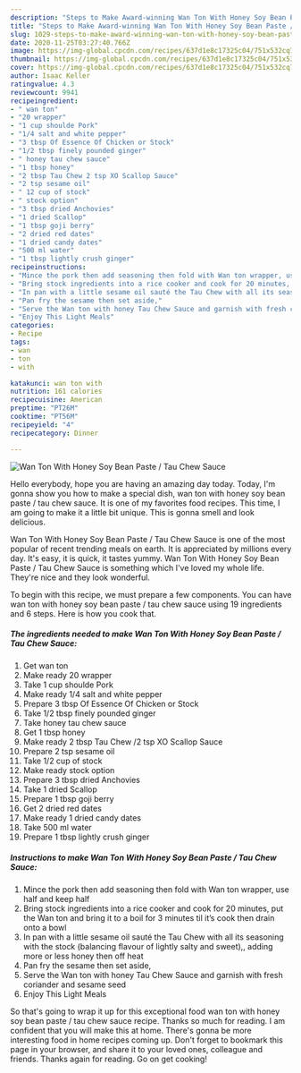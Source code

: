 ```yaml
---
description: "Steps to Make Award-winning Wan Ton With Honey Soy Bean Paste / Tau Chew Sauce"
title: "Steps to Make Award-winning Wan Ton With Honey Soy Bean Paste / Tau Chew Sauce"
slug: 1029-steps-to-make-award-winning-wan-ton-with-honey-soy-bean-paste-tau-chew-sauce
date: 2020-11-25T03:27:40.766Z
image: https://img-global.cpcdn.com/recipes/637d1e8c17325c04/751x532cq70/wan-ton-with-honey-soy-bean-paste-tau-chew-sauce-recipe-main-photo.jpg
thumbnail: https://img-global.cpcdn.com/recipes/637d1e8c17325c04/751x532cq70/wan-ton-with-honey-soy-bean-paste-tau-chew-sauce-recipe-main-photo.jpg
cover: https://img-global.cpcdn.com/recipes/637d1e8c17325c04/751x532cq70/wan-ton-with-honey-soy-bean-paste-tau-chew-sauce-recipe-main-photo.jpg
author: Isaac Keller
ratingvalue: 4.3
reviewcount: 9941
recipeingredient:
- " wan ton"
- "20 wrapper"
- "1 cup shoulde Pork"
- "1/4 salt and white pepper"
- "3 tbsp Of Essence Of Chicken or Stock"
- "1/2 tbsp finely pounded ginger"
- " honey tau chew sauce"
- "1 tbsp honey"
- "2 tbsp Tau Chew 2 tsp XO Scallop Sauce"
- "2 tsp sesame oil"
- " 12 cup of stock"
- " stock option"
- "3 tbsp dried Anchovies"
- "1 dried Scallop"
- "1 tbsp goji berry"
- "2 dried red dates"
- "1 dried candy dates"
- "500 ml water"
- "1 tbsp lightly crush ginger"
recipeinstructions:
- "Mince the pork then add seasoning then fold with Wan ton wrapper, use half and keep half"
- "Bring stock ingredients into a rice cooker and cook for 20 minutes, put the Wan ton and bring it to a boil for 3 minutes til it’s cook then drain onto a bowl"
- "In pan with a little sesame oil sauté the Tau Chew with all its seasoning with the stock (balancing flavour of lightly salty and sweet),, adding more or less honey then off heat"
- "Pan fry the sesame then set aside,"
- "Serve the Wan ton with honey Tau Chew Sauce and garnish with fresh coriander and sesame seed"
- "Enjoy This Light Meals"
categories:
- Recipe
tags:
- wan
- ton
- with

katakunci: wan ton with 
nutrition: 161 calories
recipecuisine: American
preptime: "PT26M"
cooktime: "PT56M"
recipeyield: "4"
recipecategory: Dinner

---
```



![Wan Ton With Honey Soy Bean Paste / Tau Chew Sauce](https://img-global.cpcdn.com/recipes/637d1e8c17325c04/751x532cq70/wan-ton-with-honey-soy-bean-paste-tau-chew-sauce-recipe-main-photo.jpg)

Hello everybody, hope you are having an amazing day today. Today, I'm gonna show you how to make a special dish, wan ton with honey soy bean paste / tau chew sauce. It is one of my favorites food recipes. This time, I am going to make it a little bit unique. This is gonna smell and look delicious.

Wan Ton With Honey Soy Bean Paste / Tau Chew Sauce is one of the most popular of recent trending meals on earth. It is appreciated by millions every day. It's easy, it is quick, it tastes yummy. Wan Ton With Honey Soy Bean Paste / Tau Chew Sauce is something which I've loved my whole life. They're nice and they look wonderful.




To begin with this recipe, we must prepare a few components. You can have wan ton with honey soy bean paste / tau chew sauce using 19 ingredients and 6 steps. Here is how you cook that.

<!--inarticleads1-->

##### The ingredients needed to make Wan Ton With Honey Soy Bean Paste / Tau Chew Sauce:

1. Get  wan ton
1. Make ready 20 wrapper
1. Take 1 cup shoulde Pork
1. Make ready 1/4 salt and white pepper
1. Prepare 3 tbsp Of Essence Of Chicken or Stock
1. Take 1/2 tbsp finely pounded ginger
1. Take  honey tau chew sauce
1. Get 1 tbsp honey
1. Make ready 2 tbsp Tau Chew /2 tsp XO Scallop Sauce
1. Prepare 2 tsp sesame oil
1. Take  1/2 cup of stock
1. Make ready  stock option
1. Prepare 3 tbsp dried Anchovies
1. Take 1 dried Scallop
1. Prepare 1 tbsp goji berry
1. Get 2 dried red dates
1. Make ready 1 dried candy dates
1. Take 500 ml water
1. Prepare 1 tbsp lightly crush ginger




<!--inarticleads2-->

##### Instructions to make Wan Ton With Honey Soy Bean Paste / Tau Chew Sauce:

1. Mince the pork then add seasoning then fold with Wan ton wrapper, use half and keep half
1. Bring stock ingredients into a rice cooker and cook for 20 minutes, put the Wan ton and bring it to a boil for 3 minutes til it’s cook then drain onto a bowl
1. In pan with a little sesame oil sauté the Tau Chew with all its seasoning with the stock (balancing flavour of lightly salty and sweet),, adding more or less honey then off heat
1. Pan fry the sesame then set aside,
1. Serve the Wan ton with honey Tau Chew Sauce and garnish with fresh coriander and sesame seed
1. Enjoy This Light Meals




So that's going to wrap it up for this exceptional food wan ton with honey soy bean paste / tau chew sauce recipe. Thanks so much for reading. I am confident that you will make this at home. There's gonna be more interesting food in home recipes coming up. Don't forget to bookmark this page in your browser, and share it to your loved ones, colleague and friends. Thanks again for reading. Go on get cooking!
